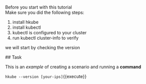 
Before you start with this tutorial  
Make sure you did the following steps:  

1) install hkube
2) install kubectl
3) kubectl is configured to your cluster
4) run kubectl cluster-info to verify

we will start by checking the version

## Task

This is an _example_ of creating a scenario and running a **command**

`hkube --version [your-ips]`{{execute}}


